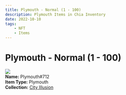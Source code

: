 ```yaml
---
title: Plymouth - Normal (1 - 100)
description: Plymouth Items in Chia Inventory
date: 2022-10-10
tags:
    - NFT
    - Items
---
```


# Plymouth - Normal (1 - 100)
<div class="item_thumbnail">
<img loading="lazy" src="https://jgqverwtdmalhzxewcwqogcnovqvzihoaxcimribox4m4pze.arweave.net/SaFSRtMbALPm5LCtBxhN_dWFcoO4FxIZFA-XX4zj8k4"><br/>
<div><strong>Name:</strong> Plymouth#712</div>
<div><strong>Item Type:</strong> Plymouth</div>
<div><strong>Collection:</strong> <a href="https://www.spacescan.io/xch/nft/collection/col1lend2dcn558km4wcwta4xnkfv3xpcmlp9kyt0m909emvfxechlyqdl5ndg">City Illusion</a></div>
</div>

